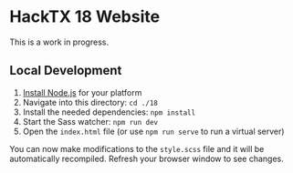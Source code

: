 # HackTX 18 Website

This is a work in progress.

## Local Development

1. [Install Node.js](https://nodejs.org/en/download/) for your platform
1. Navigate into this directory: `cd ./18`
1. Install the needed dependencies: `npm install`
1. Start the Sass watcher: `npm run dev`
1. Open the `index.html` file (or use `npm run serve` to run a virtual server)

You can now make modifications to the `style.scss` file and it will be automatically recompiled. Refresh your browser window to see changes.
